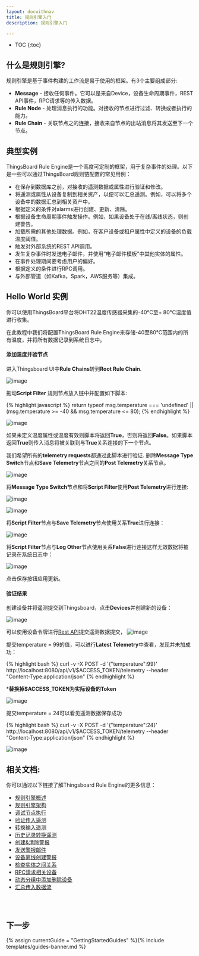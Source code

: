 ```yaml
---
layout: docwithnav
title: 规则引擎入门
description: 规则引擎入门

---
```


* TOC
{:toc}

## 什么是规则引擎?
规则引擎是基于事件构建的工作流是易于使用的框架。有3个主要组成部分:

- **Message** - 接收任何事件。它可以是来自Device，设备生命周期事件，REST API事件，RPC请求等的传入数据。
- **Rule Node** - 处理消息执行的功能。对接收的节点进行过滤、转换或者执行的能力。 
- **Rule Chain** - 关联节点之的连接，接收来自节点的出站消息将其发送至下一个节点。


## 典型实例 
ThingsBoard Rule Engine是一个高度可定制的框架，用于复杂事件的处理。以下是一些可以通过ThingsBoard规则链配置的常见用例：

- 在保存到数据库之前，对接收的遥测数据或属性进行验证和修改。
- 将遥测或属性从设备复制到相关资产，以便可以汇总遥测。例如，可以将多个设备中的数据汇总到相关资产中。
- 根据定义的条件对alarms进行创建、更新、清除。
- 根据设备生命周期事件触发操作。例如，如果设备处于在线/离线状态，则创建警告。
- 加载所需的其他处理数据。例如，在客户设备或租户属性中定义的设备的负载温度阈值。
- 触发对外部系统的REST API调用。
- 发生复杂事件时发送电子邮件，并使用“电子邮件模板”中其他实体的属性。
- 在事件处理期间要考虑用户的偏好。
- 根据定义的条件进行RPC调用。
- 与外部管道（如Kafka，Spark，AWS服务等）集成。

## Hello World 实例

你可以使用ThingsBoard平台将DHT22温度传感器采集的-40°C至+ 80°C温度值进行收集。

在此教程中我们将配置ThingsBoard Rule Engine来存储-40至80°C范围内的所有温度，并将所有数据记录到系统日志中。

#### 添加温度并验节点
进入Thingsboard UI中**Rule Chains**转到**Root Rule Chain**.

![image](/images/user-guide/rule-engine-2-0/tutorials/getting-started/initial-root-chain.png)

拖动**Script Filter** 规则节点放入链中并配置如下脚本:

{% highlight javascript %}
return typeof msg.temperature === 'undefined' 
        || (msg.temperature >= -40 && msg.temperature <= 80);
{% endhighlight %}

![image](/images/user-guide/rule-engine-2-0/tutorials/getting-started/script-config.png)

如果未定义温度属性或温度有效则脚本将返回**True**，否则将返回**False**。如果脚本返回**True**则传入消息将被关联到与**True**关系连接的下一个节点。
 
我们希望所有的**telemetry requests**都通过此脚本进行验证. 删除**Message Type Switch**节点和**Save Telemetry**节点之间的**Post Telemetry**关系节点。

![image](/images/user-guide/rule-engine-2-0/tutorials/getting-started/remove-relation.png)
  
将**Message Type Switch**节点和将**Script Filter**使用**Post Telemetry**进行连接:
   
![image](/images/user-guide/rule-engine-2-0/tutorials/getting-started/realtion-window.png)

![image](/images/user-guide/rule-engine-2-0/tutorials/getting-started/connect-script.png)

将**Script Filter**节点与**Save Telemetry**节点使用关系**True**进行连接：

![image](/images/user-guide/rule-engine-2-0/tutorials/getting-started/script-to-save.png)

将**Script Filter**节点与**Log Other**节点使用关系**False**进行连接这样无效数据将被记录在系统日志中：

![image](/images/user-guide/rule-engine-2-0/tutorials/getting-started/false-log.png)

点击保存按钮应用更新。

#### 验证结果
创建设备并将遥测提交到Thingsboard，点击**Devices**并创建新的设备：

![image](/images/user-guide/rule-engine-2-0/tutorials/getting-started/create-device.png)

可以使用设备令牌进行[Rest API](/docs/reference/http-api/#telemetry-upload-api)提交遥测数据提交，
![image](/images/user-guide/rule-engine-2-0/tutorials/getting-started/copy-access-token.png)

提交temperature = 99的值，可以进行**Latest Telemetry**中查看，发现并未加成功：

{% highlight bash %}
curl -v -X POST -d '{"temperature":99}' http://localhost:8080/api/v1/$ACCESS_TOKEN/telemetry --header "Content-Type:application/json"
{% endhighlight %}

***替换掉$ACCESS_TOKEN为实际设备的Token**

![image](/images/user-guide/rule-engine-2-0/tutorials/getting-started/empty-telemetry.png)


提交temperature = 24可以看见遥测数据保存成功

{% highlight bash %}
curl -v -X POST -d '{"temperature":24}' http://localhost:8080/api/v1/$ACCESS_TOKEN/telemetry --header "Content-Type:application/json"
{% endhighlight %}

![image](/images/user-guide/rule-engine-2-0/tutorials/getting-started/saved-ok.png)


## 相关文档:

你可以通过以下链接了解Thingsboard Rule Engine的更多信息：

- [规则引擎概述](/docs/user-guide/rule-engine-2-0/overview/)
- [规则引擎架构](/docs/user-guide/rule-engine-2-0/architecture/)
- [调试节点执行](/docs/user-guide/rule-engine-2-0/overview/#debugging)
- [验证传入遥测](/docs/user-guide/rule-engine-2-0/tutorials/validate-incoming-telemetry/)
- [转换输入遥测](/docs/user-guide/rule-engine-2-0/tutorials/transform-incoming-telemetry/)
- [历史记录转换遥测](/docs/user-guide/rule-engine-2-0/tutorials/transform-telemetry-using-previous-record/)
- [创建&清除警报](/docs/user-guide/rule-engine-2-0/tutorials/create-clear-alarms/)
- [发送警报邮件](/docs/user-guide/rule-engine-2-0/tutorials/send-email/)
- [设备离线创建警报](/docs/user-guide/rule-engine-2-0/tutorials/create-inactivity-alarm/)
- [检查实体之间关系](/docs/user-guide/rule-engine-2-0/tutorials/check-relation-tutorial/)
- [RPC请求相关设备](/docs/user-guide/rule-engine-2-0/tutorials/rpc-request-tutorial/)
- [动态分组中添加删除设备](/docs/user-guide/rule-engine-2-0/tutorials/add-devices-to-group/)
- [汇总传入数据流](/docs/user-guide/rule-engine-2-0/tutorials/aggregate-incoming-data-stream/)

<br/>
<br/>

## 下一步

{% assign currentGuide = "GettingStartedGuides" %}{% include templates/guides-banner.md %}
